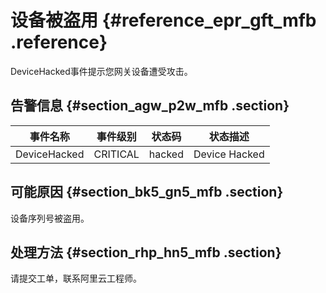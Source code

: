 # 设备被盗用 {#reference_epr_gft_mfb .reference}

DeviceHacked事件提示您网关设备遭受攻击。

## 告警信息 {#section_agw_p2w_mfb .section}

|事件名称|事件级别|状态码|状态描述|
|----|----|---|----|
|DeviceHacked|CRITICAL|hacked|Device Hacked|

## 可能原因 {#section_bk5_gn5_mfb .section}

设备序列号被盗用。

## 处理方法 {#section_rhp_hn5_mfb .section}

请提交工单，联系阿里云工程师。

